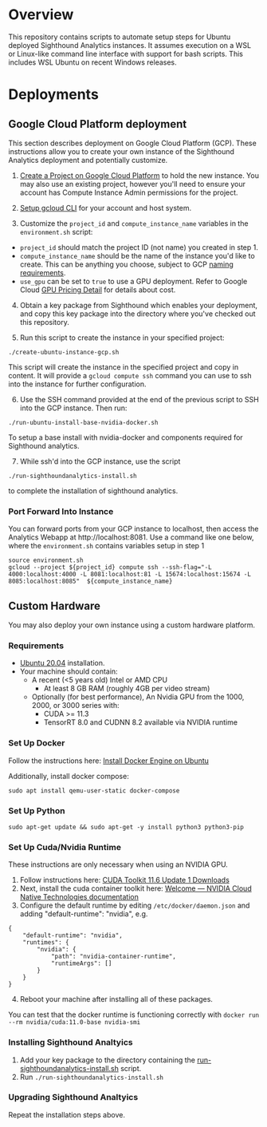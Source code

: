 # Overview

This repository contains scripts to automate setup steps for Ubuntu deployed Sighthound Analytics instances.
It assumes execution on a WSL or Linux-like command line interface with support for bash scripts.  This includes
WSL Ubuntu on recent Windows releases.

# Deployments

## Google Cloud Platform deployment

This section describes deployment on Google Cloud Platform (GCP).  These instructions allow you to create
your own instance of the Sighthound Analytics deployment and potentially customize.

1. [Create a Project on Google Cloud Platform](https://developers.google.com/workspace/guides/create-project)
to hold the new instance.  You may also use an existing project, however you'll need to ensure your account
has Compute Instance Admin permissions for the project.

2. [Setup gcloud CLI](https://cloud.google.com/sdk/gcloud) for your account and host system.

3. Customize the `project_id` and `compute_instance_name` variables in the `environment.sh` script:
  * `project_id` should match the project ID (not name) you created in step 1.
  * `compute_instance_name` should be the name of the instance you'd like to create.  This can be anything
you choose, subject to GCP [naming requirements](https://cloud.google.com/compute/docs/naming-resources).
  * `use_gpu` can be set to `true` to use a GPU deployment.  Refer to Google Cloud [GPU Pricing Detail](https://cloud.google.com/compute/gpus-pricing) for details about cost.

4. Obtain a key package from Sighthound which enables your deployment, and copy this key package
into the directory where you've checked out this repository.

5. Run this script to create the instance in your specified project:
```
./create-ubuntu-instance-gcp.sh
```
This script will create the instance in the specified project and copy in content.  It will
provide a `gcloud compute ssh` command you can use to ssh into the instance for further configuration.

6.  Use the SSH command provided at the end of the previous script to SSH into the GCP instance.  Then run:
```
./run-ubuntu-install-base-nvidia-docker.sh
```
To setup a base install with nvidia-docker and components required for Sighthound analytics.

7. While ssh'd into the GCP instance, use the script
```
./run-sighthoundanalytics-install.sh
```
to complete the installation of sighthound analytics.

### Port Forward Into Instance

You can forward ports from your GCP instance to localhost, then access the Analytics Webapp at http://localhost:8081.  Use a command like one below, where
the `environment.sh` contains variables setup in step 1
```
source environment.sh
gcloud --project ${project_id} compute ssh --ssh-flag="-L 4000:localhost:4000 -L 8081:localhost:81 -L 15674:localhost:15674 -L 8085:localhost:8085"  ${compute_instance_name}
```

## Custom Hardware

You may also deploy your own instance using a custom hardware platform.

### Requirements
* [Ubuntu 20.04](https://releases.ubuntu.com/20.04/) installation.
* Your machine should contain:
  * A recent (<5 years old) Intel or AMD CPU
    * At least 8 GB RAM (roughly 4GB per video stream)
  * Optionally (for best performance), An Nvidia GPU from the 1000, 2000, or 3000 series with:
    * CUDA >= 11.3
    * TensorRT 8.0 and CUDNN 8.2 available via NVIDIA runtime

### Set Up Docker
Follow the instructions here: [Install Docker Engine on Ubuntu](https://docs.docker.com/engine/install/ubuntu/)

Additionally, install docker compose:
```
sudo apt install qemu-user-static docker-compose
```

### Set Up Python
```
sudo apt-get update && sudo apt-get -y install python3 python3-pip
```
### Set Up Cuda/Nvidia Runtime

These instructions are only necessary when using an NVIDIA GPU.

1. Follow instructions here: [CUDA Toolkit 11.6 Update 1 Downloads](https://developer.nvidia.com/cuda-downloads?target_os=Linux&target_arch=x86_64&Distribution=Ubuntu&target_version=20.04&target_type=deb_network)
2. Next, install the cuda container toolkit here: [Welcome — NVIDIA Cloud Native Technologies  documentation](https://docs.nvidia.com/datacenter/cloud-native/container-toolkit/install-guide.html#setting-up-nvidia-container-toolkit)
3.  Configure the default runtime by editing `/etc/docker/daemon.json` and adding "default-runtime": "nvidia", e.g.
```
{
    "default-runtime": "nvidia",
    "runtimes": {
        "nvidia": {
            "path": "nvidia-container-runtime",
            "runtimeArgs": []
        }
    }
}
```
4. Reboot your machine after installing all of these packages.

You can test that the docker runtime is functioning correctly with `docker run --rm nvidia/cuda:11.0-base nvidia-smi`

### Installing Sighthound Analtyics

1. Add your key package to the directory containing the [run-sighthoundanalytics-install.sh](run-sighthoundanalytics-install.sh) script.
2. Run `./run-sighthoundanalytics-install.sh`

### Upgrading Sighthound Analtyics

Repeat the installation steps above.

